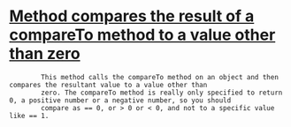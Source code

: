 # [Method compares the result of a compareTo method to a value other than zero](http://fb-contrib.sourceforge.net/bugdescriptions.html#SPP_USE_ZERO_WITH_COMPARATOR)

			This method calls the compareTo method on an object and then compares the resultant value to a value other than
			zero. The compareTo method is really only specified to return 0, a positive number or a negative number, so you should 
			compare as == 0, or > 0 or < 0, and not to a specific value like == 1.